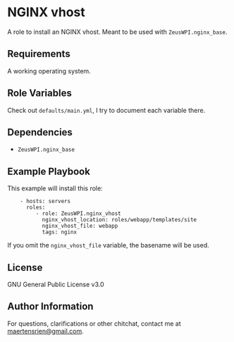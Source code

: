NGINX vhost
=========

A role to install an NGINX vhost. Meant to be used with `ZeusWPI.nginx_base`.

Requirements
------------

A working operating system.

Role Variables
--------------

Check out `defaults/main.yml`, I try to document each variable there.

Dependencies
------------

- `ZeusWPI.nginx_base`

Example Playbook
----------------

This example will install this role:

```
    - hosts: servers
      roles:
         - role: ZeusWPI.nginx_vhost
           nginx_vhost_location: roles/webapp/templates/site
           nginx_vhost_file: webapp
           tags: nginx
```
If you omit the `nginx_vhost_file` variable, the basename will be used.

License
-------

GNU General Public License v3.0

Author Information
------------------

For questions, clarifications or other chitchat, contact me at [maertensrien@gmail.com](mailto:maertensrien@gmail.com).


